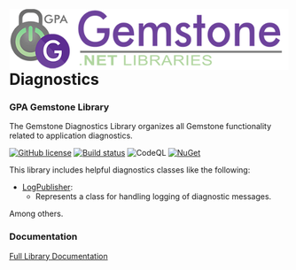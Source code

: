 <img align="right" src="img/gemstone-wide-600.png" alt="gemstone logo">

# Diagnostics
### GPA Gemstone Library

The Gemstone Diagnostics Library organizes all Gemstone functionality related to application diagnostics.

[![GitHub license](https://img.shields.io/github/license/gemstone/diagnostics?color=4CC61E)](https://github.com/gemstone/diagnostics/blob/master/LICENSE)
[![Build status](https://ci.appveyor.com/api/projects/status/2fav17mjqu9hfq8s?svg=true)](https://ci.appveyor.com/project/ritchiecarroll/diagnostics)
![CodeQL](https://github.com/gemstone/diagnostics/workflows/CodeQL/badge.svg)
[![NuGet](https://img.shields.io/nuget/vpre/Gemstone.Diagnostics)](https://www.nuget.org/packages/Gemstone.Diagnostics#readme-body-tab)

This library includes helpful diagnostics classes like the following:

* [LogPublisher](https://gemstone.github.io/diagnostics/help/html/T_Gemstone_Diagnostics_LogPublisher.htm):
  * Represents a class for handling logging of diagnostic messages.

Among others.

### Documentation
[Full Library Documentation](https://gemstone.github.io/diagnostics/help)
